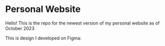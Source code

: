 # Personal Website

Hello! This is the repo for the newest version of my personal website as of October 2023

This is design I developed on Figma:
